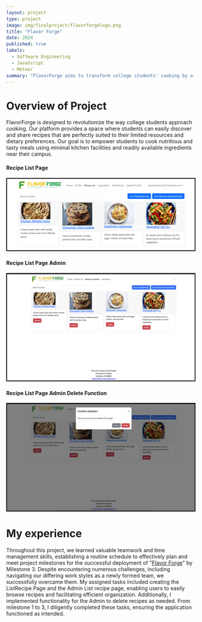```yaml
---
layout: project
type: project
image: img/finalproject/flavorforgelogo.png
title: "Flavor Forge"
date: 2024
published: true
labels:
  - Software Engineering
  - JavaScript
  - Meteor
summary: "FlavorForge aims to transform college students' cooking by offering a platform for sharing and discovering recipes tailored to their resources and dietary needs, facilitating nutritious and delicious meals with minimal kitchen setups and nearby ingredients."
---
```


# Overview of Project
FlavorForge is designed to revolutionize the way college students approach cooking. Our platform provides a space where students can easily discover and share recipes that are perfectly suited to their limited resources and dietary preferences. Our goal is to empower students to cook nutritious and tasty meals using minimal kitchen facilities and readily available ingredients near their campus.

#### Recipe List Page

<img width="600px" class="rounded mx-auto d-block" src="../img/finalproject/recipelistpage.png" style="border: 2px solid black;">


#### Recipe List Page Admin
<img width="600px" class="rounded mx-auto d-block" src="../img/finalproject/adminpage.png" style="border: 2px solid black;">


#### Recipe List Page Admin Delete Function
<img width="600px" class="rounded mx-auto d-block" src="../img/finalproject/adminpagedelete.png" style="border: 2px solid black;">


# My experience
Throughout this project, we learned valuable teamwork and time management skills, establishing a routine schedule to effectively plan and meet project milestones for the successful deployment of "[Flavor Forge](https://flavor-forge.github.io/)" by Milestone 3. Despite encountering numerous challenges, including navigating our differing work styles as a newly formed team, we successfully overcame them. My assigned tasks included creating the ListRecipe Page and the Admin List recipe page, enabling users to easily browse recipes and facilitating efficient organization. Additionally, I implemented functionality for the Admin to delete recipes as needed. From milestone 1 to 3, I diligently completed these tasks, ensuring the application functioned as intended.
